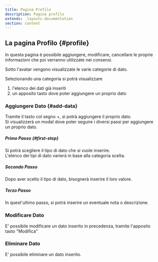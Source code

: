 ```yaml
---
title: Pagina Profilo
description: Pagina profilo
extends: _layouts.documentation
section: content
---
```


## La pagina Profilo {#profile}

In questa pagina è possibile aggiungere, modificare, cancellare le proprie informazioni che poi verranno utilizzate nei consensi.  

Sotto l'avatar vengono visualizzate le varie categorie di dato.  

Selezionando una categoria si potrà visualizzare  
1. l'elenco dei dati già inseriti  
2. un apposito tasto dove poter aggiungere un proprio dato


### Aggiungere Dato {#add-data}

Tramite il tasto col segno +, si potrà aggiungere il proprio dato.  
Si visualizzerà un modal dove poter seguire i diversi passi per aggiungere un proprio dato. 

##### Primo Passo  {#first-step}
Si potrà scegliere il tipo di dato che si vuole inserire.  
L'elenco dei tipi di dato varierà in base alla categoria scelta.  

##### Secondo Passo 
Dopo aver scelto il tipo di dato, bisognerà inserire il loro valore.

##### Terzo Passo 
In quest'ultimo passo, si potrà inserire un eventuale nota o descrizione.


### Modificare Dato 
E' possibile modificare un dato inserito in precedenza, tramite l'apposito tasto "Modifica"  

### Eliminare Dato
E' possibile eliminare un dato inserito.  
